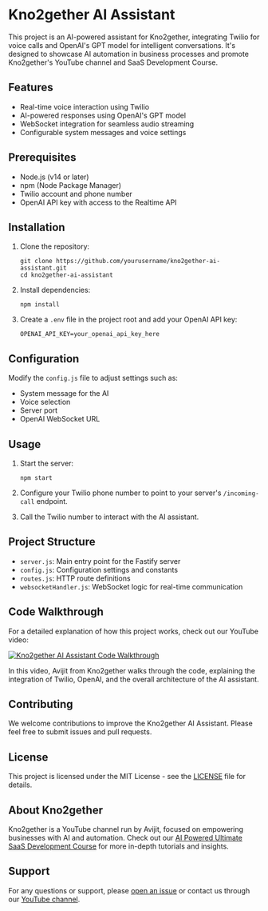 # Kno2gether AI Assistant

This project is an AI-powered assistant for Kno2gether, integrating Twilio for voice calls and OpenAI's GPT model for intelligent conversations. It's designed to showcase AI automation in business processes and promote Kno2gether's YouTube channel and SaaS Development Course.

## Features

- Real-time voice interaction using Twilio
- AI-powered responses using OpenAI's GPT model
- WebSocket integration for seamless audio streaming
- Configurable system messages and voice settings

## Prerequisites

- Node.js (v14 or later)
- npm (Node Package Manager)
- Twilio account and phone number
- OpenAI API key with access to the Realtime API

## Installation

1. Clone the repository:
   ```
   git clone https://github.com/yourusername/kno2gether-ai-assistant.git
   cd kno2gether-ai-assistant
   ```

2. Install dependencies:
   ```
   npm install
   ```

3. Create a `.env` file in the project root and add your OpenAI API key:
   ```
   OPENAI_API_KEY=your_openai_api_key_here
   ```

## Configuration

Modify the `config.js` file to adjust settings such as:
- System message for the AI
- Voice selection
- Server port
- OpenAI WebSocket URL

## Usage

1. Start the server:
   ```
   npm start
   ```

2. Configure your Twilio phone number to point to your server's `/incoming-call` endpoint.

3. Call the Twilio number to interact with the AI assistant.

## Project Structure

- `server.js`: Main entry point for the Fastify server
- `config.js`: Configuration settings and constants
- `routes.js`: HTTP route definitions
- `websocketHandler.js`: WebSocket logic for real-time communication

## Code Walkthrough

For a detailed explanation of how this project works, check out our YouTube video:

[![Kno2gether AI Assistant Code Walkthrough](http://img.youtube.com/vi/Iv1aP06FhjM/0.jpg)](https://www.youtube.com/watch?v=Iv1aP06FhjM "Kno2gether AI Assistant Code Walkthrough")

In this video, Avijit from Kno2gether walks through the code, explaining the integration of Twilio, OpenAI, and the overall architecture of the AI assistant.

## Contributing

We welcome contributions to improve the Kno2gether AI Assistant. Please feel free to submit issues and pull requests.

## License

This project is licensed under the MIT License - see the [LICENSE](LICENSE) file for details.

## About Kno2gether

Kno2gether is a YouTube channel run by Avijit, focused on empowering businesses with AI and automation. Check out our [AI Powered Ultimate SaaS Development Course](https://www.youtube.com/c/Kno2gether) for more in-depth tutorials and insights.

## Support

For any questions or support, please [open an issue](https://github.com/yourusername/kno2gether-ai-assistant/issues) or contact us through our [YouTube channel](https://www.youtube.com/c/Kno2gether).

